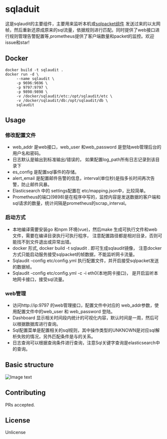 # sqladuit

这是sqlaudit的主要组件，主要用来监听本机或[sqlpacket组件](http://gitlab.jixindatech.com/sql/sqlpacket) 发送过来的以太网帧，然后重新还原成原来的sql流量，依据规则进行匹配。同时提供了web接口进行规则管理告警配置等,prometheus提供了客户端数量和packet的监控。欢迎issue和star!

## Docker
```
docker build -t sqlaudit .
docker run -d \
     --name sqlaudit \
     -p 9696:9696 \
     -p 9797:9797 \
     -p 9898:9898 \
     -v /docker/sqlaudit/etc:/opt/sqlaudit/etc \
     -v /docker/sqlaudit/db:/opt/sqlaudit/db \
     sqlaudit
```

## Usage
### 修改配置文件
- web_addr 是web接口，web_user 和web_password 是登陆web管理后台的用户名和密码。
- 日志默认是输出到标准输出/错误的， 如果配置log_path所有日志记录到该目录下
- es_config 是配置sql事件的存储。
- alert_email 是配置邮件告警的信息，interval(单位秒)是指多长时间再次告警，防止邮件风暴。
- Elasticsearch 中的 settings配置在 etc/mapping.json中，比较简单。
- Prometheus的端口(9898)是在程序中写的，监控内容是发送数据的客户端和sql请求的数量，统计间隔是prometheus的scrap_interval。

### 启动方式
- 本地编译需要安装go 和npm 环境(vue)，然后make 生成可执行文件和web 文件，需要在编译目录执行可执行程序， 注意配置路径都是相对目录，否则可能找不到文件退出或异常出错。
- docker 形式, docker build -t sqlaudit . 即可生成sqlaudit镜像， 注意docker方式只能启动服务接受sqlpacket的帧数据，不能监听网卡流量。
- Sqlaudit -config etc/config.yml 执行配置文件，并开启接受sqlpacket发送的数据帧。
- Sqlaudit -config etc/config.yml  -c -i eth0(本地网卡接口)， 是开启监听本地网卡接口，接受sql流量。

### web管理
- 访问http://ip:9797 的web管理接口，配置文件中对应的 web_addr参数，使用配置文件中的web_user 和 web_password 登陆。
- Dashboard 显示相关时间段内统计的可视化内容，默认时间是一周，然后可以根据数据库进行查询。
- Sql配置菜单是配置相关的sql规则，其中操作类型的UNKNOWN是对应sql解析失败的情况，另外匹配条件是与的关系。
- 日志查询可以根据查询条件进行查询，注意Sql关键字查询是elasticsearch中的查询。
## Basic structure
![Image text](https://raw.githubusercontent.com/jixindatech/sqlaudit/master/doc/images/sqlaudit.jpg)
## Contributing
PRs accepted.

## License

Unlicense
